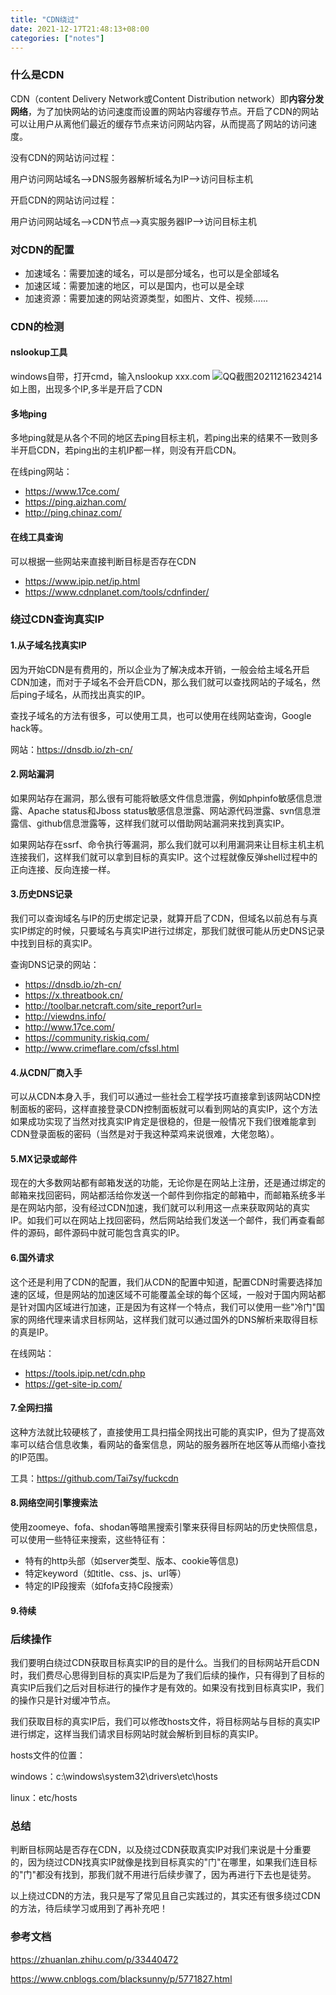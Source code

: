 ```yaml
---
title: "CDN绕过"
date: 2021-12-17T21:48:13+08:00
categories: ["notes"]
---
```


### 什么是CDN
CDN（content Delivery Network或Content Distribution network）即**内容分发网络**，为了加快网站的访问速度而设置的网站内容缓存节点。开启了CDN的网站可以让用户从离他们最近的缓存节点来访问网站内容，从而提高了网站的访问速度。

没有CDN的网站访问过程：

用户访问网站域名-->DNS服务器解析域名为IP-->访问目标主机

开启CDN的网站访问过程：

用户访问网站域名-->CDN节点-->真实服务器IP-->访问目标主机

### 对CDN的配置
* 加速域名：需要加速的域名，可以是部分域名，也可以是全部域名
* 加速区域：需要加速的地区，可以是国内，也可以是全球
* 加速资源：需要加速的网站资源类型，如图片、文件、视频......
### CDN的检测
#### nslookup工具
windows自带，打开cmd，输入nslookup xxx.com
![QQ截图20211216234214](https://s2.loli.net/2021/12/17/ROUPybTmlqWo2fx.png)
如上图，出现多个IP,多半是开启了CDN
#### 多地ping
多地ping就是从各个不同的地区去ping目标主机，若ping出来的结果不一致则多半开启CDN，若ping出的主机IP都一样，则没有开启CDN。

在线ping网站：

* https://www.17ce.com/
* https://ping.aizhan.com/
* http://ping.chinaz.com/
#### 在线工具查询
可以根据一些网站来直接判断目标是否存在CDN
* https://www.ipip.net/ip.html
* https://www.cdnplanet.com/tools/cdnfinder/
### 绕过CDN查询真实IP
#### 1.从子域名找真实IP
因为开始CDN是有费用的，所以企业为了解决成本开销，一般会给主域名开启CDN加速，而对于子域名不会开启CDN，那么我们就可以查找网站的子域名，然后ping子域名，从而找出真实的IP。

查找子域名的方法有很多，可以使用工具，也可以使用在线网站查询，Google hack等。

网站：https://dnsdb.io/zh-cn/

#### 2.网站漏洞
如果网站存在漏洞，那么很有可能将敏感文件信息泄露，例如phpinfo敏感信息泄露、Apache status和Jboss status敏感信息泄露、网站源代码泄露、svn信息泄露信、github信息泄露等，这样我们就可以借助网站漏洞来找到真实IP。

如果网站存在ssrf、命令执行等漏洞，那么我们就可以利用漏洞来让目标主机主机连接我们，这样我们就可以拿到目标的真实IP。这个过程就像反弹shell过程中的正向连接、反向连接一样。

#### 3.历史DNS记录
我们可以查询域名与IP的历史绑定记录，就算开启了CDN，但域名以前总有与真实IP绑定的时候，只要域名与真实IP进行过绑定，那我们就很可能从历史DNS记录中找到目标的真实IP。

查询DNS记录的网站：

* https://dnsdb.io/zh-cn/
* https://x.threatbook.cn/
* http://toolbar.netcraft.com/site_report?url=
* http://viewdns.info/
* http://www.17ce.com/
* https://community.riskiq.com/
* http://www.crimeflare.com/cfssl.html
#### 4.从CDN厂商入手
可以从CDN本身入手，我们可以通过一些社会工程学技巧直接拿到该网站CDN控制面板的密码，这样直接登录CDN控制面板就可以看到网站的真实IP，这个方法如果成功实现了当然对找真实IP肯定是很稳的，但是一般情况下我们很难能拿到CDN登录面板的密码（当然是对于我这种菜鸡来说很难，大佬忽略）。
#### 5.MX记录或邮件
现在的大多数网站都有邮箱发送的功能，无论你是在网站上注册，还是通过绑定的邮箱来找回密码，网站都活给你发送一个邮件到你指定的邮箱中，而邮箱系统多半是在网站内部，没有经过CDN加速，我们就可以利用这一点来获取网站的真实IP。如我们可以在网站上找回密码，然后网站给我们发送一个邮件，我们再查看邮件的源码，邮件源码中就可能包含真实的IP。
#### 6.国外请求
这个还是利用了CDN的配置，我们从CDN的配置中知道，配置CDN时需要选择加速的区域，但是网站的加速区域不可能覆盖全球的每个区域，一般对于国内网站都是针对国内区域进行加速，正是因为有这样一个特点，我们可以使用一些"冷门"国家的网络代理来请求目标网站，这样我们就可以通过国外的DNS解析来取得目标的真是IP。

在线网站：

* https://tools.ipip.net/cdn.php
* https://get-site-ip.com/
#### 7.全网扫描
这种方法就比较硬核了，直接使用工具扫描全网找出可能的真实IP，但为了提高效率可以结合信息收集，看网站的备案信息，网站的服务器所在地区等从而缩小查找的IP范围。

工具：https://github.com/Tai7sy/fuckcdn

#### 8.网络空间引擎搜索法
使用zoomeye、fofa、shodan等暗黑搜索引擎来获得目标网站的历史快照信息，可以使用一些特征来搜索，这些特征有：
* 特有的http头部（如server类型、版本、cookie等信息)
* 特定keyword（如title、css、js、url等）
* 特定的IP段搜索（如fofa支持C段搜索）
#### 9.待续
### 后续操作
我们要明白绕过CDN获取目标真实IP的目的是什么。当我们的目标网站开启CDN时，我们费尽心思得到目标的真实IP后是为了我们后续的操作，只有得到了目标的真实IP后我们之后对目标进行的操作才是有效的。如果没有找到目标真实IP，我们的操作只是针对缓冲节点。

我们获取目标的真实IP后，我们可以修改hosts文件，将目标网站与目标的真实IP进行绑定，这样当我们请求目标网站时就会解析到目标的真实IP。

hosts文件的位置：

windows：c:\windows\system32\drivers\etc\hosts

linux：etc/hosts

### 总结
判断目标网站是否存在CDN，以及绕过CDN获取真实IP对我们来说是十分重要的，因为绕过CDN找真实IP就像是找到目标真实的"门"在哪里，如果我们连目标的"门"都没有找到，那我们就不用进行后续步骤了，因为再进行下去也是徒劳。

以上绕过CDN的方法，我只是写了常见且自己实践过的，其实还有很多绕过CDN的方法，待后续学习或用到了再补充吧！

### 参考文档

https://zhuanlan.zhihu.com/p/33440472

https://www.cnblogs.com/blacksunny/p/5771827.html
